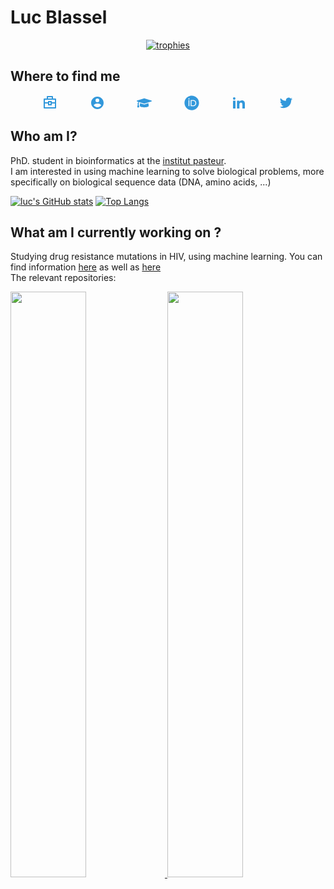 #  Luc Blassel

<p align="center">
    <a href="https://github.com/ryo-ma/github-profile-trophy">
        <img src="https://github-profile-trophy.vercel.app/?username=lucblassel&theme=onedark&rank=SECRET,SSS,SS,S,AAA,AA,A" alt="trophies">
    </a>
</p>

## Where to find me

<p float="left" style="display:flex; justify-content:space-evenly;">
    <a href="https://research.pasteur.fr/en/member/luc-blassel/">
        <svg xmlns="http://www.w3.org/2000/svg" viewBox="0 0 24 24" width="24" height="24"><path fill="none" d="M0 0h24v24H0z"/><path d="M7 5V2a1 1 0 0 1 1-1h8a1 1 0 0 1 1 1v3h4a1 1 0 0 1 1 1v14a1 1 0 0 1-1 1H3a1 1 0 0 1-1-1V6a1 1 0 0 1 1-1h4zm2 8H4v6h16v-6h-5v3H9v-3zm11-6H4v4h5V9h6v2h5V7zm-9 4v3h2v-3h-2zM9 3v2h6V3H9z" fill="rgba(50,152,219,1)"/></svg>
    </a>
    <a href="lucblassel.com">
        <svg xmlns="http://www.w3.org/2000/svg" viewBox="0 0 24 24" width="24" height="24"><path fill="none" d="M0 0h24v24H0z"/><path d="M12 2c5.52 0 10 4.48 10 10s-4.48 10-10 10S2 17.52 2 12 6.48 2 12 2zM6.023 15.416C7.491 17.606 9.695 19 12.16 19c2.464 0 4.669-1.393 6.136-3.584A8.968 8.968 0 0 0 12.16 13a8.968 8.968 0 0 0-6.137 2.416zM12 11a3 3 0 1 0 0-6 3 3 0 0 0 0 6z" fill="rgba(50,152,219,1)"/></svg>
    </a>
    <a href="https://scholar.google.com/citations?user=RYs6rFwAAAAJ&hl=en">
        <svg xmlns="http://www.w3.org/2000/svg" viewBox="0 0 640 512" width="24" height="24"><path d="M622.34 153.2L343.4 67.5c-15.2-4.67-31.6-4.67-46.79 0L17.66 153.2c-23.54 7.23-23.54 38.36 0 45.59l48.63 14.94c-10.67 13.19-17.23 29.28-17.88 46.9C38.78 266.15 32 276.11 32 288c0 10.78 5.68 19.85 13.86 25.65L20.33 428.53C18.11 438.52 25.71 448 35.94 448h56.11c10.24 0 17.84-9.48 15.62-19.47L82.14 313.65C90.32 307.85 96 298.78 96 288c0-11.57-6.47-21.25-15.66-26.87.76-15.02 8.44-28.3 20.69-36.72L296.6 284.5c9.06 2.78 26.44 6.25 46.79 0l278.95-85.7c23.55-7.24 23.55-38.36 0-45.6zM352.79 315.09c-28.53 8.76-52.84 3.92-65.59 0l-145.02-44.55L128 384c0 35.35 85.96 64 192 64s192-28.65 192-64l-14.18-113.47-145.03 44.56z" fill="rgba(50,152,219,1)"></path></svg>
    </a>
    <a href="https://orcid.org/0000-0002-6598-7673">
        <svg xmlns="http://www.w3.org/2000/svg" viewBox="0 0 512 512" width="24" height="24"><path fill="rgba(50,152,219,1)" d="M294.75 188.19h-45.92V342h47.47c67.62 0 83.12-51.34 83.12-76.91 0-41.64-26.54-76.9-84.67-76.9zM256 8C119 8 8 119 8 256s111 248 248 248 248-111 248-248S393 8 256 8zm-80.79 360.76h-29.84v-207.5h29.84zm-14.92-231.14a19.57 19.57 0 1 1 19.57-19.57 19.64 19.64 0 0 1-19.57 19.57zM300 369h-81V161.26h80.6c76.73 0 110.44 54.83 110.44 103.85C410 318.39 368.38 369 300 369z"/></svg>
    </a>
    <a href="https://www.linkedin.com/in/luc-blassel/">
        <svg xmlns="http://www.w3.org/2000/svg" viewBox="0 0 24 24" width="24" height="24"><path fill="none" d="M0 0h24v24H0z"/><path d="M6.94 5a2 2 0 1 1-4-.002 2 2 0 0 1 4 .002zM7 8.48H3V21h4V8.48zm6.32 0H9.34V21h3.94v-6.57c0-3.66 4.77-4 4.77 0V21H22v-7.93c0-6.17-7.06-5.94-8.72-2.91l.04-1.68z" fill="rgba(50,152,219,1)"/></svg>
    </a>
    <a href="https://twitter.com/lucblassel">
        <svg alt="twitter" xmlns="http://www.w3.org/2000/svg" viewBox="0 0 24 24" width="24" height="24"><path fill="none" d="M0 0h24v24H0z"/><path d="M22.162 5.656a8.384 8.384 0 0 1-2.402.658A4.196 4.196 0 0 0 21.6 4c-.82.488-1.719.83-2.656 1.015a4.182 4.182 0 0 0-7.126 3.814 11.874 11.874 0 0 1-8.62-4.37 4.168 4.168 0 0 0-.566 2.103c0 1.45.738 2.731 1.86 3.481a4.168 4.168 0 0 1-1.894-.523v.052a4.185 4.185 0 0 0 3.355 4.101 4.21 4.21 0 0 1-1.89.072A4.185 4.185 0 0 0 7.97 16.65a8.394 8.394 0 0 1-6.191 1.732 11.83 11.83 0 0 0 6.41 1.88c7.693 0 11.9-6.373 11.9-11.9 0-.18-.005-.362-.013-.54a8.496 8.496 0 0 0 2.087-2.165z" fill="rgba(50,152,219,1)"/></svg>
    </a>
</p>

## Who am I?
PhD. student in bioinformatics at the [institut pasteur](https://research.pasteur.fr/fr/).  
I am interested in using machine learning to solve biological problems, more specifically on biological sequence data (DNA, amino acids, ...)  

[![luc's GitHub stats](https://github-readme-stats.vercel.app/api?username=lucblassel&theme=onedark&show_icons=true&count_private=true&include_all_commits=true)](https://github.com/anuraghazra/github-readme-stats)
[![Top Langs](https://github-readme-stats.vercel.app/api/top-langs/?username=lucblassel&layout=compact&hide=jupyter%20notebook,TeX&theme=onedark)](https://github.com/anuraghazra/github-readme-stats)
## What am I currently working on ? 

Studying drug resistance mutations in HIV, using machine learning. You can find information [here](https://research.pasteur.fr/en/project/drm-hiv/) as well as [here](https://research.pasteur.fr/en/project/applying-machine-learning-to-sequence-analysis-phd-luc-blassel-prairie/)  
The relevant repositories:  

<p float="center">
    <a href="https://github.com/lucblassel/utils_hiv">
        <img src="https://github-readme-stats.vercel.app/api/pin/?username=lucblassel&repo=utils_hiv&theme=onedark" width="49%">
    </a>
    <a href="https://github.com/lucblassel/HIV-DRM-machine-learning">
        <img src="https://github-readme-stats.vercel.app/api/pin/?username=lucblassel&repo=HIV-DRM-machine-learning&theme=onedark" width="49%">
    </a>
</p>

